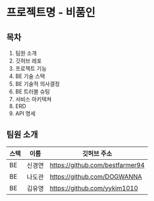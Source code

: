 # 프로젝트명 - 비품인




## 목차
1. 팀원 소개
2. 깃허브 레포
3. 프로젝트 기능
4. BE 기술 스택
5. BE 기술적 의사결정
6. BE 트러블 슈팅
7. 서비스 아키텍쳐
8. ERD
9. API 명세




## 팀원 소개

| 스택  | 이름   | 깃허브 주소                 |
|-----| ------ | --------------------------- |
| BE  | 신경연 | https://github.com/bestfarmer94   |
| BE  | 나도관 | https://github.com/DOGWANNA   |
| BE  | 김유영 | https://github.com/yykim1010   |
